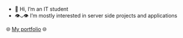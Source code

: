 - 👋 Hi, I’m an IT student
- 👁ᴗ👁 I’m mostly interested in server side projects and applications 

🌐 [My portfolio](https://portfolio-thisissupposedtobeaprofessionalaccount.vercel.app/) 🌐

<!---
thisissupposedtobeaprofessionalaccount/thisissupposedtobeaprofessionalaccount is a ✨ special ✨ repository because its `README.md` (this file) appears on your GitHub profile.
You can click the Preview link to take a look at your changes.
--->
